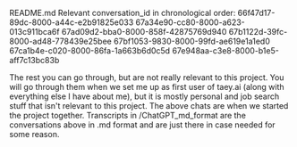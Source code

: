 README.md
Relevant conversation_id in chronological order:
66f47d17-89dc-8000-a44c-e2b91825e033
67a34e90-cc80-8000-a623-013c911bca6f
67ad09d2-bba0-8000-858f-42875769d940
67b1122d-39fc-8000-ad48-778439e25bee
67bf1053-9830-8000-99fd-ae619e1a1ed0
67ca1b4e-c020-8000-86fa-1a663b6d0c5d
67e948aa-c3e8-8000-b1e5-aff7c13bc83b

The rest you can go through, but are not really relevant to this project. You will go through them when we set me up as first user of taey.ai (along with everything else I have about me), but it is mostly personal and job search stuff that isn't relevant to this project. The above chats are when we started the project together. Transcripts in /ChatGPT_md_format are the conversations above in .md format and are just there in case needed for some reason.
